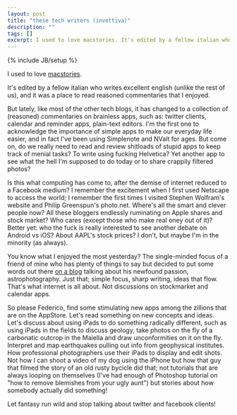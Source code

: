 ```yaml
---
layout: post
title: "these tech writers (invettiva)"
description: ""
tags: []
excerpt: I used to love macstories. It's edited by a fellow italian who writes excellent english (unlike the rest of us), and it was a place to read reasoned commentaries that I enjoyed... 
---
```

{% include JB/setup %}

I used to love [macstories](http://macstories.net). 

It's edited by a fellow italian who writes excellent english (unlike the rest of us), and it was a place to read reasoned commentaries that I enjoyed.

But lately, like most of the other tech blogs, it has changed to a collection of (reasoned) commentaries on brainless apps, such as: twitter clients, calendar and reminder apps, plain-text editors. I'm the first one to acknowledge the importance of simple apps to make our everyday life easier, and in fact I've been using Simplenote and NValt for ages. But come on, do we really need to read and review shitloads of stupid apps to keep track of menial tasks? To write using fucking Helvetica? Yet another app to see what the hell I'm supposed to do today or to share crappily filtered photos?

Is this what computing has come to, after the demise of internet reduced to a Facebook medium? I remember the excitement when I first used Netscape to access the world; I remember the first times I visited Stephen Wolfram's website and Philip Greenspun's photo.net. Where's all the smart and clever people now? All these bloggers endlessly ruminating on Apple shares and stock market? Who cares (except those who make real oney out of it)? Better yet: who the fuck is really interested to see another debate on Android vs iOS? About AAPL's stock prices? I don't, but maybe I'm in the minority (as always).

You know what I enjoyed the most yesterday? The single-minded focus of a friend of mine who has plenty of things to say but decided to put some words out there [on a blog](http:/www.astrodan.com) talking about his newfound passion, astrophotography. Just that; simple focus, sharp writing, ideas that flow. That's what internet is all about. Not discussions on stockmarket and calendar apps.

So please Federico, find some stimulating new apps among the zillions that are on the AppStore. Let's read something on new concepts and ideas. Let's discuss about using iPads to do something radically different, such as using iPads in the fields to discuss geology, take photos on the fly of a carbonatic outcrop in the Maiella and draw unconformities on it on the fly. Interpret and map earthquakes pulling out info from geophysical institutes. How professional photographers use their iPads to display and edit shots. Not how I can shoot a video of my dog using the iPhone but how that guy that filmed the story of an old rusty bycicle did that; not tutorials that are always looping on themselves (I've had enough of Photoshop tutorial on "how to remove blemishes from your ugly aunt") but stories about how somebody actually did something!

Let fantasy run wild and stop talking about twitter and facebook clients!